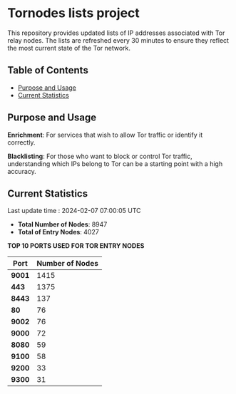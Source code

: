 # Tornodes lists project

This repository provides updated lists of IP addresses associated with Tor relay nodes. The lists are refreshed every 30 minutes to ensure they reflect the most current state of the Tor network.

## Table of Contents

- [Purpose and Usage](#purpose-and-usage)
- [Current Statistics](#current-statistics)


## Purpose and Usage

**Enrichment**: For services that wish to allow Tor traffic or identify it correctly.

**Blacklisting**: For those who want to block or control Tor traffic, understanding which IPs belong to Tor can be a starting point with a high accuracy.

## Current Statistics

Last update time : 2024-02-07 07:00:05 UTC

- **Total Number of Nodes**: 8947
- **Total of Entry Nodes**: 4027

**TOP 10 PORTS USED FOR TOR ENTRY NODES**

| **Port** | **Number of Nodes** |
|------|-----------------|
| **9001**   | 1415  |
| **443**   | 1375  |
| **8443**   | 137  |
| **80**   | 76  |
| **9002**   | 76  |
| **9000**   | 72  |
| **8080**   | 59  |
| **9100**   | 58  |
| **9200**   | 33  |
| **9300**   | 31  |

